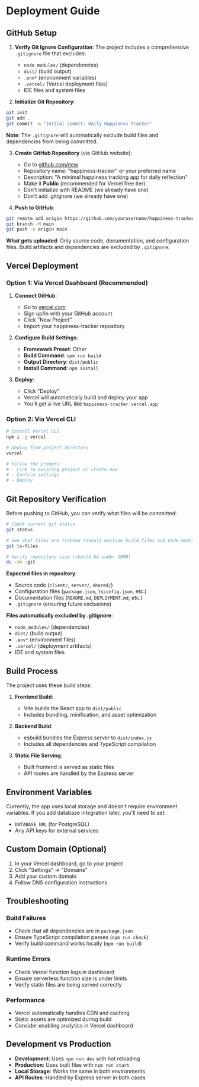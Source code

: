 # Deployment Guide

## GitHub Setup

1. **Verify Git Ignore Configuration**:
   The project includes a comprehensive `.gitignore` file that excludes:
   - `node_modules/` (dependencies)
   - `dist/` (build output)
   - `.env*` (environment variables)
   - `.vercel/` (Vercel deployment files)
   - IDE files and system files

2. **Initialize Git Repository**:
```bash
git init
git add .
git commit -m "Initial commit: Daily Happiness Tracker"
```

   **Note**: The `.gitignore` will automatically exclude build files and dependencies from being committed.

3. **Create GitHub Repository** (via GitHub website):
   - Go to [github.com/new](https://github.com/new)
   - Repository name: "happiness-tracker" or your preferred name
   - Description: "A minimal happiness tracking app for daily reflection"
   - Make it **Public** (recommended for Vercel free tier)
   - Don't initialize with README (we already have one)
   - Don't add .gitignore (we already have one)

4. **Push to GitHub**:
```bash
git remote add origin https://github.com/yourusername/happiness-tracker.git
git branch -M main
git push -u origin main
```

   **What gets uploaded**: Only source code, documentation, and configuration files. Build artifacts and dependencies are excluded by `.gitignore`.

## Vercel Deployment

### Option 1: Via Vercel Dashboard (Recommended)

1. **Connect GitHub**: 
   - Go to [vercel.com](https://vercel.com)
   - Sign up/in with your GitHub account
   - Click "New Project"
   - Import your happiness-tracker repository

2. **Configure Build Settings**:
   - **Framework Preset**: Other
   - **Build Command**: `npm run build`
   - **Output Directory**: `dist/public`
   - **Install Command**: `npm install`

3. **Deploy**:
   - Click "Deploy"
   - Vercel will automatically build and deploy your app
   - You'll get a live URL like `happiness-tracker.vercel.app`

### Option 2: Via Vercel CLI

```bash
# Install Vercel CLI
npm i -g vercel

# Deploy from project directory
vercel

# Follow the prompts:
# - Link to existing project or create new
# - Confirm settings
# - Deploy
```

## Git Repository Verification

Before pushing to GitHub, you can verify what files will be committed:

```bash
# Check current git status
git status

# See what files are tracked (should exclude build files and node_modules)
git ls-files

# Verify repository size (should be under 10MB)
du -sh .git
```

**Expected files in repository**:
- Source code (`client/`, `server/`, `shared/`)
- Configuration files (`package.json`, `tsconfig.json`, etc.)
- Documentation files (`README.md`, `DEPLOYMENT.md`, etc.)
- `.gitignore` (ensuring future exclusions)

**Files automatically excluded by .gitignore**:
- `node_modules/` (dependencies)
- `dist/` (build output)
- `.env*` (environment files)
- `.vercel/` (deployment artifacts)
- IDE and system files

## Build Process

The project uses these build steps:

1. **Frontend Build**: 
   - Vite builds the React app to `dist/public`
   - Includes bundling, minification, and asset optimization

2. **Backend Build**:
   - esbuild bundles the Express server to `dist/index.js`
   - Includes all dependencies and TypeScript compilation

3. **Static File Serving**:
   - Built frontend is served as static files
   - API routes are handled by the Express server

## Environment Variables

Currently, the app uses local storage and doesn't require environment variables. If you add database integration later, you'll need to set:

- `DATABASE_URL` (for PostgreSQL)
- Any API keys for external services

## Custom Domain (Optional)

1. In your Vercel dashboard, go to your project
2. Click "Settings" → "Domains"
3. Add your custom domain
4. Follow DNS configuration instructions

## Troubleshooting

### Build Failures
- Check that all dependencies are in `package.json`
- Ensure TypeScript compilation passes (`npm run check`)
- Verify build command works locally (`npm run build`)

### Runtime Errors
- Check Vercel function logs in dashboard
- Ensure serverless function size is under limits
- Verify static files are being served correctly

### Performance
- Vercel automatically handles CDN and caching
- Static assets are optimized during build
- Consider enabling analytics in Vercel dashboard

## Development vs Production

- **Development**: Uses `npm run dev` with hot reloading
- **Production**: Uses built files with `npm run start`
- **Local Storage**: Works the same in both environments
- **API Routes**: Handled by Express server in both cases